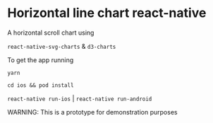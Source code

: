 # Horizontal line chart react-native
A horizontal scroll chart using
 
`react-native-svg-charts` & `d3-charts`

To get the app running

`yarn`

`cd ios && pod install`

`react-native run-ios` | `react-native run-android`

WARNING: This is a prototype for demonstration purposes

